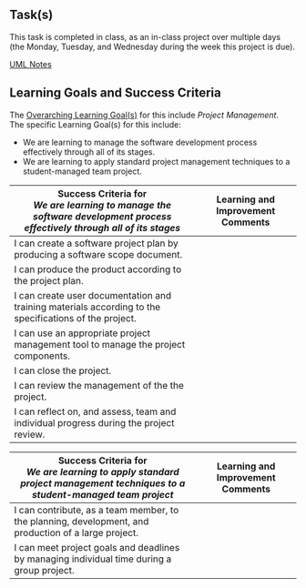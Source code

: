 ## Task(s)

This task is completed in class, as an in-class project over multiple days (the Monday, Tuesday, and Wednesday during the week this project is due).

[UML Notes](./UML-Notes)

## Learning Goals and Success Criteria

The [Overarching Learning Goal(s)](./images/ICS4U.jpg) for this include _Project Management_.  
The specific Learning Goal(s) for this include:
  * We are learning to manage the software development process effectively through all of its stages.
  * We are learning to apply standard project management techniques to a student-managed team project.

| Success Criteria for <br/> _We are learning to manage the software development process effectively through all of its stages_ | Learning and Improvement Comments |
| ----------- | ------- |
| I can create a software project plan by producing a software scope document. | | 
| I can produce the product according to the project plan. | |
| I can create user documentation and training materials according to the specifications of the project. | |
| I can use an appropriate project management tool to manage the project components. | |
| I can close the project. ||
| I can review the management of the the project. ||
| I can reflect on, and assess, team and individual progress during the project review.  |

| Success Criteria for <br/> _We are learning to apply standard project management techniques to a student-managed team project_ | Learning and Improvement Comments |
| ----------- | ------- |
| I can contribute, as a team member, to the planning, development, and production of a large project. | |
| I can meet project goals and deadlines by managing individual time during a group project. | |